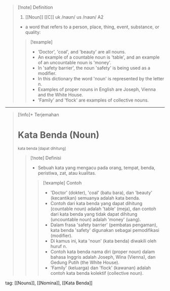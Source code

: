 >[!note] Definition
>1. [[Noun]] [[C]]
uk  /naʊn/ us  /naʊn/
A2
>- a word that refers to a person, place, thing, event, substance, or quality:
> > [!example] 
> > - 'Doctor', 'coal', and 'beauty' are all nouns.
> > - An example of a countable noun is 'table', and an example of an uncountable noun is 'money'.
> > - In 'safety barrier', the noun 'safety' is being used as a modifier.
> > - In this dictionary the word 'noun' is represented by the letter n.
> > - Examples of proper nouns in English are Joseph, Vienna and the White House.
> > - 'Family' and 'flock' are examples of collective nouns.

---

>[!info]+ Terjemahan
> # Kata Benda (Noun)
><small>kata benda [dapat dihitung]</small>
> > [!note] Definisi
> > - Sebuah kata yang mengacu pada orang, tempat, benda, peristiwa, zat, atau kualitas.
> > > [!example] Contoh
> > > - 'Doctor' (dokter), 'coal' (batu bara), dan 'beauty' (kecantikan) semuanya adalah kata benda.
> > > - Contoh dari kata benda yang dapat dihitung (countable noun) adalah 'table' (meja), dan contoh dari kata benda yang tidak dapat dihitung (uncountable noun) adalah 'money' (uang).
> > > - Dalam frasa 'safety barrier' (pembatas pengaman), kata benda 'safety' digunakan sebagai pemodifikasi (modifier).
> > > - Di kamus ini, kata 'noun' (kata benda) diwakili oleh huruf n.
> > > - Contoh kata benda nama diri (proper noun) dalam bahasa Inggris adalah Joseph, Wina (Vienna), dan Gedung Putih (the White House).
> > > - 'Family' (keluarga) dan 'flock' (kawanan) adalah contoh kata benda kolektif (collective noun).

tag: [[Nouns]], [[Nomina]], [[Kata Benda]]